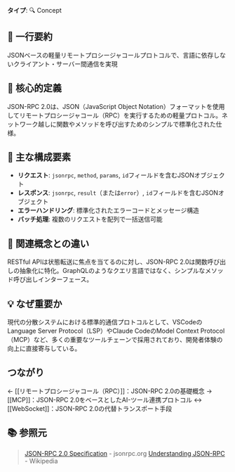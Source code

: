 **タイプ**: 🔍 Concept

## 📝 一行要約
JSONベースの軽量リモートプロシージャコールプロトコルで、言語に依存しないクライアント・サーバー間通信を実現

## 🎯 核心的定義
JSON-RPC 2.0は、JSON（JavaScript Object Notation）フォーマットを使用してリモートプロシージャコール（RPC）を実行するための軽量プロトコル。ネットワーク越しに関数やメソッドを呼び出すためのシンプルで標準化された仕様。

## 🌟 主な構成要素
- **リクエスト**: `jsonrpc`, `method`, `params`, `id`フィールドを含むJSONオブジェクト
- **レスポンス**: `jsonrpc`, `result`（または`error`）, `id`フィールドを含むJSONオブジェクト
- **エラーハンドリング**: 標準化されたエラーコードとメッセージ構造
- **バッチ処理**: 複数のリクエストを配列で一括送信可能

## 🔄 関連概念との違い
RESTful APIは状態転送に焦点を当てるのに対し、JSON-RPC 2.0は関数呼び出しの抽象化に特化。GraphQLのようなクエリ言語ではなく、シンプルなメソッド呼び出しインターフェース。

## 💡 なぜ重要か
現代の分散システムにおける標準的通信プロトコルとして、VSCodeのLanguage Server Protocol（LSP）やClaude CodeのModel Context Protocol（MCP）など、多くの重要なツールチェーンで採用されており、開発者体験の向上に直接寄与している。

## つながり
← [[リモートプロシージャコール（RPC）]]：JSON-RPC 2.0の基礎概念
→ [[MCP]]：JSON-RPC 2.0をベースとしたAI-ツール連携プロトコル
↔ [[WebSocket]]：JSON-RPC 2.0の代替トランスポート手段

## 📚 参照元
> [JSON-RPC 2.0 Specification](https://www.jsonrpc.org/specification) - jsonrpc.org
> [Understanding JSON-RPC](https://en.wikipedia.org/wiki/JSON-RPC) - Wikipedia